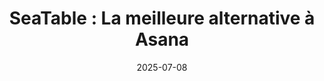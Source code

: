 ---
title: 'SeaTable : La meilleure alternative à Asana'
description : ''
seo:
    title:
    description: 
date: '2025-07-08'
url: '/fr/alternative-asana'

sections:
    - name: hero-5
      weight: 1
      title: 'SeaTable : La meilleure alternative à Asana'
      text: La gestion des équipes et des processus n'a pas besoin d'être compliquée ou coûteuse. Avec SeaTable comme alternative à Asana, vous avez à votre disposition un outil sans code, polyvalent et conforme au RGDP. Découvrez la gestion des processus du futur - avec un outil puissant et flexible pour des processus allégés, collaboratifs et efficaces.
      classes:
          - bg-white
      template: 932ed68b8ffc4a689819
      buttons:
          - label: Inscrivez-vous maintenant gratuitement et commencez
            link: 'pages/registration'
            style: primary
          - label: Apprendre sur les fonctionnalités
            link: pages/functions

    - name: content-12
      weight: 2
      classes: 
        - curved
        - bg-seatable-blue
      title: L'alternative allemande sans code à Asana
      subtitle: Conforme à la RGPD, flexible et puissant
      description: SeaTable est la solution idéale pour ceux qui recherchent une alternative à Asana, par exemple pour la gestion de projets ou de tâches. 
      items:
        - text: Structures de données personnalisables
        - text: Travail collaboratif en temps réel
        - text: constructeur d'applications sans code pour des interfaces conviviales
        - text: Automations et notifications intégrées
        - text: Intégration simple sans effort informatique
        - text: En tant que solution cloud ou sur site
        - text: 100 % conforme à la GDPR avec des serveurs en Allemagne
      image: /images/asana-alternative-1.png

    - name: content-11
      weight: 4
      title: Une alternative Asana puissante pour le marketing
      subtitle: Flexible, personnalisable et évolutif
      items:
      - text: "SeaTable impressionne en tant qu'outil de gestion marketing centralisé avec une gestion efficace des campagnes. Grâce à la structure flexible de la base de données, à l'automatisation intégrée et à la collaboration en temps réel, toutes les personnes impliquées ont une vue d'ensemble claire des mesures en cours à tout moment. L'API SeaTable permet de relier en toute transparence les outils marketing existants - sans effort informatique grâce à l'absence de code."
      image: /images/asana-marketing.jpg
      image_position: left

    - name: content-11
      weight: 5
      title: SeaTable comme outil de gestion de projet au lieu d'Asana
      subtitle: Centraliser, automatiser, optimiser
      items:
      - text: "En tant qu'alternative innovante à Asana, la solution sans code impressionne par sa gestion efficace des tâches et sa vue d'ensemble transparente des projets, qui permet aux équipes de garder un œil sur l'état actuel de leurs tâches à tout moment. La collaboration en temps réel permet de travailler en toute fluidité, tandis que des vues flexibles telles que Kanban ou Gantt permettent de visualiser intuitivement l'avancement des projets."
      image: /images/asana-projektportfoliomanagement.jpg

    - name: content-11
      weight: 6
      title: L'alternative Asana conforme au RGPD pour les RH modernes
      subtitle: La gestion numérique des RH en toute simplicité
      items:
      - text: 'SeaTable répond aux normes les plus élevées en matière de protection et de sécurité des données. La plateforme associe donc la protection des données sensibles et la conformité aux réglementations sur la protection des données à des processus de travail transparents et flexibles pour une gestion efficace des demandes, des temps, des absences et des données des employés.'
      image: /images/asana-hr-1.jpg
      image_position: left

    - name: 'content-4'
      weight: 3 
      title: La valeur ajoutée de SeaTable par rapport à Asana
      subtitle: "L'alternative idéale à l'asana"
      text: "Dans le monde du travail moderne, axé sur les données, des outils puissants et intégrés sont indispensables. C'est le seul moyen pour les entreprises de présenter les flux de travail de manière transparente et de permettre un travail collaboratif en temps réel. Un outil populaire pour cela est le logiciel de gestion de projet Asana. SeaTable s'est également établi avec succès dans ce domaine en se concentrant très clairement sur la protection et la sécurité des données ainsi que sur la flexibilité. SeaTable est encore plus performant comme alternative à Asana, en particulier dans les domaines de la protection des données et de la flexibilité."
      items:
        - headline: 'Travail collaboratif en temps réel'
          text: 'SeaTable est un outil de gestion dynamique. Vos équipes peuvent mettre en place des processus, gérer des tâches et travailler ensemble en temps réel - sans retards ni pertes de données.'
          icon: people-group
        - headline: Gérer tous les processus en un seul outil'.
          text: "SeaTable est infiniment adaptable et évolutif - ce qui en fait la solution parfaite pour les entreprises qui souhaitent optimiser leurs processus numériques sans avoir besoin d'outils ou d'interfaces tiers supplémentaires."
          icon: expand
        - headline: Intégration rapide sans effort de programmation'.
          text: "Il suffit de s'inscrire et de commencer : SeaTable Cloud est prêt à être utilisé immédiatement. Vous n'avez besoin d'aucune interface ni d'aucune intégration système complexe. Configurez SeaTable comme vous en avez besoin - sans faire appel à votre service informatique."
          icon: code  
        - headline: Vue de la table, Kanban, Gantt et plus
          text: Structurez vos données comme vous le souhaitez - dans le tableau classique, comme un calendrier, des organigrammes, un diagramme de Gantt ou une arborescence. Ou utilisez les tableaux Kanban comme dans Asana.
          icon: list
        - headline: Plus puissant et moins cher qu'Asana
          text: "Un autre avantage est le coût inférieur : un abonnement à SeaTable est nettement moins cher que les prix d'Asana. Et avec notre abonnement gratuit complet, vous pouvez utiliser SeaTable comme une alternative à Asana gratuitement."
          icon: sack-dollar 
        - headline: 'Statistiques et tableaux de bord'
          texte : "Dans SeaTable, vous pouvez créer des statistiques et des tableaux de bord qui accèdent à plusieurs tableaux. Cela vous permet de mettre en œuvre une planification des ressources efficace et orientée vers les résultats dans SeaTable mieux que dans Asana."
          icon: chart-line

    - name: "banner-2"
      weight: 7
      title: SeaTable est prêt à l'emploi en quelques secondes
      buttons:
           - label: Inscrivez-vous maintenant gratuitement et commencez
             link: pages/registration
             id: 

    - name: 'content-10'
      weight: 8
      title: 'Une alternative à Asana avec une API puissante'
      subtitle: 'Intégrations standard'
      description: "L'intégration transparente de divers outils et flux de travail automatisés dans vos processus est essentielle. SeaTable offre une API flexible et des intégrations tierces pour vous aider à automatiser vos flux de travail."
      items:
          - image: '/images/logos/zapier.svg'
          - image: '/images/logos/make.svg'
          - image: '/images/logos/n8n.svg'
          - image: '/images/logos/seatable-api.svg'
    
    - name: 'content-3'
      weight: 9
      title: Des fonctionnalités étendues dans tous les modèles de prix
      subtitle: Cloud ou auto-hébergé ?
      description: "Les grandes entreprises bénéficient également de l'absence de limite sur le nombre d'utilisateurs dans tous les modèles de paiement SeaTable, que vous choisissiez SeaTable Cloud ou SeaTable Server. Les deux options garantissent une sécurité et une adaptabilité maximales pour répondre à vos besoins spécifiques."
      items:
          - headline: SeaTable Cloud
            text: Parfait pour les entreprises qui souhaitent démarrer rapidement et qui n'ont pas besoin d'une infrastructure informatique étendue - flexible et évolutive.
            image: /images/template-projektplan.png
          - headline: SeaTable Server
            text: Pour les entreprises qui souhaitent conserver le contrôle total de leurs données, SeaTable Server offre une option sur site.
            image: /images/template-massnahmenplan.jpg
          - headline: SeaTable Dedicated
            text: Pour les entreprises qui ont besoin de la simplicité du cloud et de la flexibilité d'un système auto-hébergé. 
            image: /images/asana-dedicated.jpg

    - name: 'content-8'
      weight: 10
      title: "Testez l'alternative Asana avec nos modèles gratuits"
      subtitle: "Modèles pour chaque cas d'utilisation"
      description: SeaTable propose de nombreux modèles gratuits pour vous aider à démarrer avec l'alternative allemande à Asana. Découvrez nos modèles de gestion des tâches et de gestion de projet. Importez les modèles dans votre compte SeaTable en un seul clic.
      items:
          - text: Plan de projet
            image: /images/asana-projektmanagement.jpg
            image_alt: ""
          - text: Système de billetterie
            image: /images/ticketing-system-asana.jpg
            image_alt: ""
          - text: Planificateur d'atelier
            image: /images/workshop-planner-asana.jpg
            image_alt: ""
      buttons:
        - label: Découvrez tous les modèles
          link: "templates"

    - name: "content-4"
      weight: 11
      title: "L'alternative Asana conforme au RGPD avec des serveurs exclusivement situés en Allemagne"
      subtitle: Sécurité et protection des données
      text: "SeaTable Cloud est hébergé exclusivement sur des serveurs allemands sous licence. Cela fait de SeaTable le meilleur choix par rapport au logiciel de gestion de projet Asana ou à d'autres alternatives à Asana, en particulier pour les entreprises européennes."
      items:
      - icon: terminal
        headline: Solutions sur site pour un contrôle total des données
        text: "Toutes les entreprises ne souhaitent pas ou ne sont pas autorisées à stocker des données sensibles dans le cloud. Si vous souhaitez exécuter une alternative Asana auto-hébergée, SeaTable Server offre la même gamme de fonctionnalités que la version cloud - et vous gardez un contrôle total sur vos données."

      - icon: user-plus
        headline: Paramètres de sécurité personnalisés
        text: "Définissez des droits d'accès et d'édition individuels et limitez l'accès aux données sensibles. Avec l'option de sécuriser la connexion avec une authentification à deux facteurs, les utilisateurs renforcent en outre la sécurité de leurs données."

      - icon: fingerprint
        headline: Authentification et signature unique
        text: "SeaTable prend en charge toutes les techniques d'authentification courantes et permet l'authentification à deux facteurs et le SSO dans tous les modèles d'abonnement - contrairement à l'outil de gestion de projet Asana. Un avantage notamment pour les entreprises qui valorisent la sécurité des données."

    - name: "banner-2"
      weight: 14
      title: Des processus complexes rendus simples - avec SeaTable
      buttons:
           - label: Inscrivez-vous maintenant et commencez tout de suite
             link: pages/registration
             id: 

    - name: faq
      weight: 15
      title: FAQ - SeaTable comme alternative à Asana
      items:
          - q: "Qui peut utiliser SeaTable ?"
            a: "SeaTable est particulièrement attractif pour les utilisateurs qui recherchent un outil de gestion des processus puissant, flexible, polyvalent et abordable, tout en restant en dessous du coût d'Asana. Grâce à l'automatisation et aux structures et flux de travail personnalisables, les entreprises peuvent rendre leurs processus plus rapides et plus transparents et travailler de manière collaborative en temps réel. Avec SeaTable comme outil de gestion des processus, vous pouvez tout cartographier sur une seule plateforme et intégrer facilement d'autres outils, tels qu'un client de messagerie, sans aucun effort de programmation supplémentaire. Cela fait de SeaTable le premier choix parmi les alternatives à Asana."
          - q: 'SeaTable est-il adapté aux équipes de toutes tailles ?'
            a: "Absolument, SeaTable est entièrement personnalisable et évolutif. Vous pouvez utiliser notre plate-forme pour un large éventail de tâches et de processus : de simples listes de contrôle et de gestion de projet à des systèmes CRM complets. Cela fait de SeaTable l'alternative idéale à l'outil Asana pour éviter les coûts du logiciel Asana et utiliser un autre Asana gratuitement."
          - q: 'Est-ce que SeaTable offre une version gratuite ?'
            a: "Comme Asana, SeaTable peut être utilisé gratuitement. Pour les petites équipes de moins de 25 personnes, nous proposons une version gratuite basée sur le cloud qui possède déjà toutes les fonctionnalités et les fonctions et vues nécessaires - idéale comme alternative gratuite à Asana. Avec des automatismes, Universal App Builder, de nombreux modèles gratuits et des formulaires intégrés, SeaTable Free offre un ensemble qu'aucune alternative à Asana n'offre gratuitement. Et si la version gratuite n'est plus suffisante, vous pouvez facilement changer votre abonnement. Vous pouvez passer à un niveau d'abonnement supérieur à tout moment et, comme avec la période de préavis Asana, les annulations prennent effet à la fin de la période de facturation en cours."
          - q: "Is SeaTable available in multiple languages ?"
            a: "Pour les entreprises dont les équipes sont multilingues ou internationales, les outils multilingues sont particulièrement importants. SeaTable est disponible en tant qu'alternative à Asana en allemand, en anglais, en français et dans d'autres langues. Pour une facilité d'utilisation optimale, l'interface utilisateur est toujours affichée dans la langue préférée de l'utilisateur. Cela signifie que la plate-forme peut être facilement utilisée comme une alternative à Asana en allemand ou à l'international."
          - q: "Est-il facile de passer d'Asana à SeaTable ?"
            a: "Grâce à notre puissante API, via une plateforme d'automatisation ou en utilisant l'importation CSV, la migration des données du logiciel de gestion de projet Asana vers SeaTable est très facile - tout aussi facile ou plus facile qu'avec d'autres alternatives à Asana."
          - q: "SeaTable offre-t-il un support gratuit ?"
            a: "Notre équipe d'assistance est disponible pour répondre à toutes les questions que vous pourriez avoir sur SeaTable. Vous pouvez soit poser vos questions sur le forum, soit envoyer un e-mail directement. En tant qu'alternative allemande à Asana, SeaTable offre un package de support qu'aucune alternative à Asana ne propose."
          - q: 'SeaTable propose-t-il également une vue Kanban ?'
            a: "Oui, comme l'outil de gestion de projet Asana, SeaTable propose des tableaux Kanban et d'autres vues de projet. Si vous avez l'habitude de travailler avec Asana, vous trouverez facilement votre chemin autour de SeaTable et vous vous rendrez compte qu'une vue SeaTable n'est pas fondamentalement différente d'un tableau Asana. Toutes les vues sont à votre disposition, quelle que soit la souscription choisie. Si vous avez utilisé Asana pour la gestion de vos projets jusqu'à présent, vous pouvez utiliser SeaTable gratuitement en remplacement du logiciel Asana. Sans aucune restriction dans la présentation de vos processus, SeaTable est l'alternative idéale à l'outil de gestion de projet Asana, ou pour faire de la planification des ressources de la même façon que dans Asana."
---